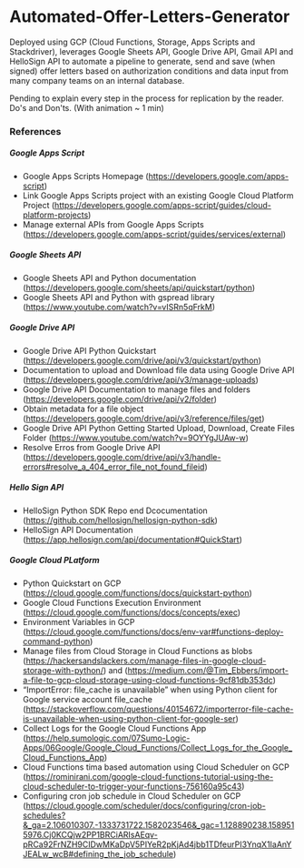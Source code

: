 # Automated-Offer-Letters-Generator
Deployed using GCP (Cloud Functions, Storage, Apps Scripts and Stackdriver), leverages Google Sheets API, Google Drive API, Gmail API and HelloSign API to automate a pipeline to generate, send and save (when signed) offer letters based on authorization conditions and data input from many company teams on an internal database.

Pending to explain every step in the process for replication by the reader. Do's and Don'ts. (With animation ~ 1 min)

### References

##### Google Apps Script

- Google Apps Scripts Homepage (https://developers.google.com/apps-script)
- Link Google Apps Scripts project with an existing Google Cloud Platform Project (https://developers.google.com/apps-script/guides/cloud-platform-projects)
- Manage external APIs from Google Apps Scripts (https://developers.google.com/apps-script/guides/services/external)

##### Google Sheets API
- Google Sheets API and Python documentation (https://developers.google.com/sheets/api/quickstart/python)
- Google Sheets API and Python with gspread library (https://www.youtube.com/watch?v=vISRn5qFrkM)

##### Google Drive API
- Google Drive API Python Quickstart (https://developers.google.com/drive/api/v3/quickstart/python)
- Documentation to upload and Download file data using Google Drive API (https://developers.google.com/drive/api/v3/manage-uploads)
- Google Drive API Documentation to manage files and folders (https://developers.google.com/drive/api/v2/folder)
- Obtain metadata for a file object (https://developers.google.com/drive/api/v3/reference/files/get)
- Google Drive API Python Getting Started Upload, Download, Create Files Folder (https://www.youtube.com/watch?v=9OYYgJUAw-w)
- Resolve Erros from Google Drive API (https://developers.google.com/drive/api/v3/handle-errors#resolve_a_404_error_file_not_found_fileid)

##### Hello Sign API
- HelloSign Python SDK Repo end Dcocumentation (https://github.com/hellosign/hellosign-python-sdk)
- HelloSign API Documentation (https://app.hellosign.com/api/documentation#QuickStart)

##### Google Cloud PLatform

- Python Quickstart on GCP (https://cloud.google.com/functions/docs/quickstart-python)
- Google Cloud Functions Execution Environment (https://cloud.google.com/functions/docs/concepts/exec)
- Environment Variables in GCP (https://cloud.google.com/functions/docs/env-var#functions-deploy-command-python)
- Manage files from Cloud Storage in Cloud Functions as blobs (https://hackersandslackers.com/manage-files-in-google-cloud-storage-with-python/) and (https://medium.com/@Tim_Ebbers/import-a-file-to-gcp-cloud-storage-using-cloud-functions-9cf81db353dc)
- “ImportError: file_cache is unavailable” when using Python client for Google service account file_cache (https://stackoverflow.com/questions/40154672/importerror-file-cache-is-unavailable-when-using-python-client-for-google-ser)
- Collect Logs for the Google Cloud Functions App (https://help.sumologic.com/07Sumo-Logic-Apps/06Google/Google_Cloud_Functions/Collect_Logs_for_the_Google_Cloud_Functions_App)
- Cloud Functions tima based automation using Cloud Scheduler on GCP (https://rominirani.com/google-cloud-functions-tutorial-using-the-cloud-scheduler-to-trigger-your-functions-756160a95c43)
- Configuring cron job schedule in Cloud Scheduler on GCP (https://cloud.google.com/scheduler/docs/configuring/cron-job-schedules?&_ga=2.106010307.-1333731722.1582023546&_gac=1.128890238.1589515976.Cj0KCQjw2PP1BRCiARIsAEqv-pRCa92FrNZH9CIDwMKaDpV5PIYeR2pKjAd4jbb1TDfeurPI3YnqX1IaAnYJEALw_wcB#defining_the_job_schedule)

